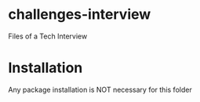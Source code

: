# challenges-interview
Files of a Tech Interview

# Installation
Any package installation is NOT necessary for this folder
